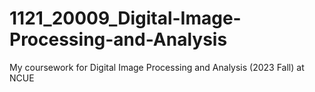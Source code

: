 # 1121_20009_Digital-Image-Processing-and-Analysis
My coursework for Digital Image Processing and Analysis (2023 Fall) at NCUE
